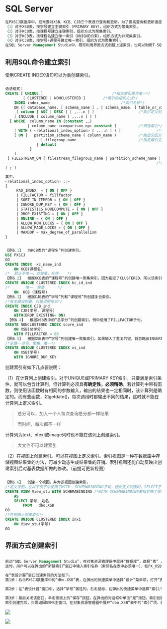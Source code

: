# SQL Server







```sql
在PXSCJ数据库中，经常要对XSB、KCB、CJB三个表进行查询和更新。为了提高查询和更新速度，可以考虑对三个表建立如下索引：
（1）对于XSB表，按学号建立主键索引（PRIMARY KEY），组织方式为聚集索引。
（2）对于KCB表，按课程号建立主键索引，组织方式为聚集索引。
（3）对于KCB表，按课程名建立唯一索引（UNIQUE约束），组织方式为非聚集索引。
（4）对于CJB表，按学号+课程号建立唯一索引，组织方式为聚集索引。
在SQL Server Management Studio中，既可利用界面方式创建上述索引，也可以利用T-SQL命令通过查询分析器建立索引。
```







## 利用SQL命令建立索引

使用CREATE INDEX语句可以为表创建索引。

```sql

语法格式：
CREATE [ UNIQUE ] 								/*指定索引是否唯一*/
		[ CLUSTERED | NONCLUSTERED ] 		/*索引的组织方式*/
	INDEX index_name 								/*索引名称*/
    ON {[ database_name. [ schema_name ] . | schema_name. ] table_or_view_name}
	 ( column [ ASC | DESC ] [ ,...n ] ) 					/*索引定义的依据*/
    [ INCLUDE ( column_name [ ,...n ] ) ]				
  [ WHERE  column_name IN (constant ,…) 
		  | column_name <comparison_op> constant ]			/*筛选索引*/
    [ WITH ( <relational_index_option> [ ,...n ] ) ]				/*索引选项*/
    [ ON {   partition_scheme_name ( column_name ) 			/*指定分区方案*/
         		| filegroup_name 							/*指定索引文件所在的文件组*/
      		  | default 
           }
    ]
 [ FILESTREAM_ON { filestream_filegroup_name | partition_scheme_name | "NULL" } ]
																	/*指定FILESTREAM数据的位置*/
[ ; ]

其中，
<relational_index_option> ::=
{
  	 PAD_INDEX  = { ON | OFF }
 	 | FILLFACTOR = fillfactor
	 | SORT_IN_TEMPDB = { ON | OFF }
	 | IGNORE_DUP_KEY = { ON | OFF }
	 | STATISTICS_NORECOMPUTE = { ON | OFF }
	 | DROP_EXISTING = { ON | OFF }
	 | ONLINE = { ON | OFF }
	 | ALLOW_ROW_LOCKS = { ON | OFF }
	 | ALLOW_PAGE_LOCKS = { ON | OFF }
	 | MAXDOP = max_degree_of_parallelism
}


【例6.1】  为KCB表的“课程名”列创建索引。
USE PXSCJ
GO	
CREATE INDEX  kc_name_ind 
	ON KCB(课程名)
/*	默认不唯一，非聚集，升序    */
【例6.2】  根据KCB表的“课程号”列创建唯一聚集索引，因为指定了CLUSTERED，所以该索引将对磁盘上的数据进行物理排序。 
CREATE UNIQUE CLUSTERED INDEX kc_id_ind 
/*       唯一  聚集      */
 	ON  KCB (课程号)
【例6.3】  根据CJB表的“学号”列和“课程号”列创建复合索引。
/*有主键没别要，只是说明可以*/
CREATE INDEX CJB_ind
	ON CJB(学号, 课程号)
	WITH(DROP_EXISTING= ON)
 【例6.4】  根据XSB表中的“总学分”列创建索引，例中使用了FILLFACTOR子句。
CREATE NONCLUSTERED INDEX score_ind 
	ON XSB(总学分)
	WITH FILLFACTOR = 60
【例6.5】  根据XSB表中“学号”列创建唯一聚集索引。如果输入了重复的键，将忽略该INSERT或UPDATE语句。
/*主键--非空，聚集，唯一*/
CREATE UNIQUE CLUSTERED INDEX xs_ind 
	ON XSB(学号)
	WITH IGNORE_DUP_KEY


```

创建索引有如下几点要说明：

（1）在计算列上创建索引。对于UNIQUE或PRIMARY KEY索引，只要满足索引条件，就可以包含计算列，但计算列必须具**有确定性，必须精确**。若计算列中带有函数，则使用该函数时有相同的参数输入，输出的结果也一定相同时，该计算列是确定的。而有些函数，如getdate()，每次调用时都输出不同的结果，这时就不能在计算列上定义索引。

> 总分可以，加入一个人每次查询总分都一样结果
>
> 而时间，每次都不一样

计算列为text、ntext或image列时也不能在该列上创建索引。

> 大文件不可以建索引

（2）在视图上创建索引。可以在视图上定义索引。索引视图是一种在数据库中存储视图结果集的方法，可减少动态生成结果集的开销。索引视图还能自动反映出创建索引后对基表数据所做的修改。（前提可更新视图）

```sql

【例6.6】  创建一个视图，并为该视图创建索引。
/*定义视图，在以下例子中使用了WITH  SCHEMABINDING子句，因此定义视图时，SELECT子句中表名必须为“架构名.表名”的形式*/
CREATE VIEW View_stu WITH SCHEMABINDING /*WITH SCHEMABINDING要指定哪个架构哪个表*/
	AS 
	SELECT 学号, 姓名
		FROM   dbo.XSB
GO
/*在视图上创建索引*/
CREATE UNIQUE CLUSTERED INDEX Inx1 
	ON View_stu(学号)
GO

```











## 界面方式创建索引

```sql

启动“SQL Server Management Studio”，在对象资源管理器中展开“数据库”，选择“表” ，右击其中的“索引”项，在弹出的快捷菜单上选择“新建索引(N)…”菜单项。
这时，用户可以在弹出的“新建索引”窗口中输入索引名称（索引名在表中必须唯一），如PX_XSB，选择索引类型为“聚集”，勾选“唯一”复选框，单击新建索引窗口的“添加”按钮，在弹出的“选择要添加到索引键的表列”窗口（如图6.1所示）中选择要添加的列，添加完毕后，单击“确定”按钮，在主界面中为索引键列设置相关的属性，单击“确定”按钮，即完成索引的创建工作。

在“表设计器”窗口创建索引的方法如下。
第1步：右击PXSCJ数据库中的“dbo.XSB”表，在弹出的快捷菜单中选择“设计”菜单项，打开“表设计器”窗口。

第2步：在“表设计器”窗口中，选择“学号”属性列，右击鼠标，在弹出的快捷菜单中选择“索引/键”菜单项。在打开的“索引/键”窗口中单击“添加”按钮，并在右边的“标识”属性区域的“名称”一栏中确定新索引的名称（用系统默认的名或重新取名）。在右边的常规属性区域中的“列”一栏后面单击“ ”按钮，可以修改要创建索引的列。如果将“是唯一的”一栏设定为“是”则表示索引是唯一索引。在“表设计器”栏下的“创建为聚集的”选项中，可以设置是否创建为聚集索引，由于XSB表中已经存在聚集索引，所以这里的这个选项不可修改，如图6.2所示。

第3步：最后关闭该窗口，单击面板上的“保存”按钮，在弹出的对话框中单击“是”按钮，索引创建即完成。
索引创建完后，只需返回SSMS主窗口，在对象资源管理器中展开“dbo.XSB”表中的“索引”项，就可以查看已建立的索引。其他索引的创建方法与之类似。
```

![](https://cdn.jsdelivr.net/gh/ZanderZhao/img20/file/20200117223741.png)

![](https://cdn.jsdelivr.net/gh/ZanderZhao/img20/file/20200117223742.png)





























